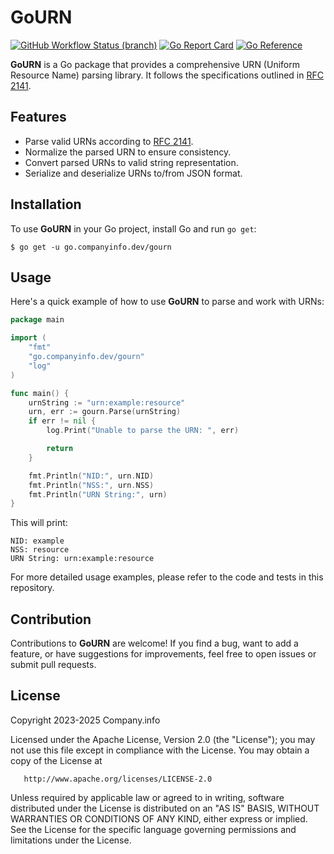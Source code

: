 # GoURN

[![GitHub Workflow Status (branch)](https://img.shields.io/github/actions/workflow/status/companyinfo/gourn/ci.yaml?branch=main)](https://github.com/companyinfo/gourn/actions/workflows/ci.yaml) [![Go Report Card](https://goreportcard.com/badge/github.com/companyinfo/gourn)](https://goreportcard.com/report/github.com/companyinfo/gourn) [![Go Reference](https://pkg.go.dev/badge/github.com/companyinfo/gourn.svg)](https://pkg.go.dev/github.com/companyinfo/gourn)

**GoURN** is a Go package that provides a comprehensive URN (Uniform Resource Name) parsing library. It follows the specifications outlined in [RFC 2141](https://datatracker.ietf.org/doc/html/rfc2141).

## Features

- Parse valid URNs according to [RFC 2141](https://datatracker.ietf.org/doc/html/rfc2141).
- Normalize the parsed URN to ensure consistency.
- Convert parsed URNs to valid string representation.
- Serialize and deserialize URNs to/from JSON format.

## Installation

To use **GoURN** in your Go project, install Go and run `go get`:

```shell
$ go get -u go.companyinfo.dev/gourn
```

## Usage
Here's a quick example of how to use **GoURN** to parse and work with URNs:

```go
package main

import (
	"fmt"
	"go.companyinfo.dev/gourn"
	"log"
)

func main() {
	urnString := "urn:example:resource"
	urn, err := gourn.Parse(urnString)
	if err != nil {
		log.Print("Unable to parse the URN: ", err)

		return
	}

	fmt.Println("NID:", urn.NID)
	fmt.Println("NSS:", urn.NSS)
	fmt.Println("URN String:", urn)
}
```

This will print:
```shell
NID: example
NSS: resource
URN String: urn:example:resource
```
For more detailed usage examples, please refer to the code and tests in this repository.

## Contribution

Contributions to **GoURN** are welcome! If you find a bug, want to add a feature, or have suggestions for improvements, feel free to open issues or submit pull requests.

## License

Copyright 2023-2025 Company.info

Licensed under the Apache License, Version 2.0 (the "License");
you may not use this file except in compliance with the License.
You may obtain a copy of the License at

       http://www.apache.org/licenses/LICENSE-2.0

Unless required by applicable law or agreed to in writing, software
distributed under the License is distributed on an "AS IS" BASIS,
WITHOUT WARRANTIES OR CONDITIONS OF ANY KIND, either express or implied.
See the License for the specific language governing permissions and
limitations under the License.
